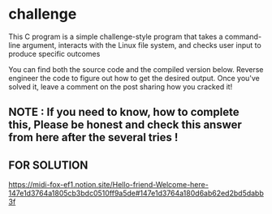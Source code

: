 # challenge
This C program is a simple challenge-style program that takes a command-line argument, interacts with the Linux file system, and checks user input to produce specific outcomes

You can find both the source code and the compiled version below. Reverse engineer the code to figure out how to get the desired output. Once you've solved it, leave a comment on the post sharing how you cracked it!

## NOTE : If you need to know, how to complete this, Please be honest and check this answer from here after the several tries ! 

## FOR SOLUTION
https://midi-fox-ef1.notion.site/Hello-friend-Welcome-here-147e1d3764a1805cb3bdc0510ff9a5de#147e1d3764a180d6ab62ed2bd5dabb3f
